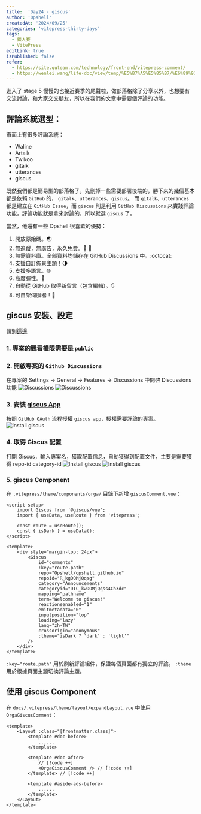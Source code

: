 ```yaml
---
title:  'Day24 - giscus'
author: 'Opshell'
createdAt: '2024/09/25'
categories: 'vitepress-thirty-days'
tags:
  - 鐵人賽
  - VitePress
editLink: true
isPublished: false
refer:
  - https://site.quteam.com/technology/front-end/vitepress-comment/
  - https://wenlei.wang/life-doc/view/temp/%E5%B7%A5%E5%85%B7/%E6%89%93%E9%80%A0%E7%AB%99%E7%82%B9/%E7%AB%99%E7%82%B9%E6%B7%BB%E5%8A%A0%E8%AF%84%E8%AE%BA%E7%B3%BB%E7%BB%9F.html#giscus
---
```


進入了 stage 5 慢慢的也接近賽季的尾聲啦，做部落格除了分享以外，也想要有交流討論，和大家交交朋友，所以在我們的文章中需要個評論的功能。

## 評論系統選型：
市面上有很多評論系統：
- Waline
- Artalk
- Twikoo
- gitalk
- utterances
- giscus

既然我們都是簡易型的部落格了，先刪掉一些需要部署後端的，勝下來的幾個基本都是依賴 `GitHub` 的， `gitalk`、`utterances`、`giscus`。
而 `gitalk`、`utterances` 都是建立在 `GitHub Issue`，而 `giscus` 則是利用 `GitHub Discussions` 來實踐評論功能，評論功能就是拿來討論的，所以就選 `giscus` 了。

當然，他還有一些 Opshell 很喜歡的優勢：
1. 開放原始碼。🌏
2. 無追蹤，無廣告，永久免費。📡 🚫
3. 無需資料庫。全部資料均儲存在 GitHub Discussions 中。:octocat:
4. 支援自訂佈景主題！🌗
5. 支援多語言。🌐
6. 高度彈性。🔧
7. 自動從 GitHub 取得新留言（包含編輯）。🔃
8. 可自架伺服器！🤳

## giscus 安裝、設定
請到[這邊](https://giscus.app/zh-TW)

### 1. 專案的觀看權限需要是 `public`
### 2. 開啟專案的 `Github Discussions`
在專案的 Settings -> General -> Features -> Discussions 中開啓 Discussions 功能
![Discussions](/images/article/vitepress-thirty-days/day24-giscus-2.png)
![Discussions](/images/article/vitepress-thirty-days/day24-giscus-2-1.png)

### 3. 安裝 [giscus App](https://github.com/apps/giscus)
按照 `GitHub OAuth` 流程授權 `giscus app`，授權需要評論的專案。
![Install giscus](/images/article/vitepress-thirty-days/day24-giscus-3.png)

### 4. 取得 Giscus 配置
打開 Giscus，輸入專案名，獲取配置信息，自動獲得到配置文件，主要是需要獲得 repo-id category-id
![Install giscus](/images/article/vitepress-thirty-days/day24-giscus-4.png)
![Install giscus](/images/article/vitepress-thirty-days/day24-giscus-5.png)

### 5. giscus Component
在 `.vitepress/theme/components/orga/` 目錄下新增 `giscusComment.vue`：

```vue
<script setup>
    import Giscus from '@giscus/vue';
    import { useData, useRoute } from 'vitepress';

    const route = useRoute();
    const { isDark } = useData();
</script>

<template>
    <div style="margin-top: 24px">
        <Giscus
            id="comments"
            :key="route.path"
            repo="Opshell/opshell.github.io"
            repoid="R_kgDOMjQqsg"
            category="Announcements"
            categoryid="DIC_kwDOMjQqss4Ch3dc"
            mapping="pathname"
            term="Welcome to giscus!"
            reactionsenabled="1"
            emitmetadata="0"
            inputposition="top"
            loading="lazy"
            lang="zh-TW"
            crossorigin="anonymous"
            :theme="isDark ? 'dark' : 'light'"
        />
    </div>
</template>
```

`:key="route.path"` 用於刷新評論組件，保證每個頁面都有獨立的評論。
`:theme` 用於根據頁面主題切換評論主題。

## 使用 giscus Component
在 `docs/.vitepress/theme/layout/expandLayout.vue` 中使用 `OrgaGiscusComment`：

```vue
<template>
    <Layout :class="[frontmatter.class]">
        <template #doc-before>
            ......
        </template>

        <template #doc-after>
            // [!code ++]
            <OrgaGiscusComment /> // [!code ++]
        </template> // [!code ++]

        <template #aside-ads-before>
            ......
        </template>
    </Layout>
</template>
```
